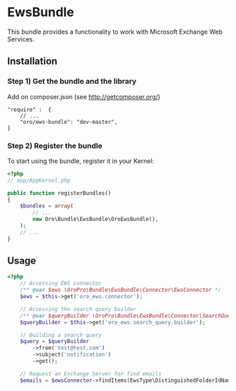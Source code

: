 EwsBundle
==============

This bundle provides a functionality to work with Microsoft Exchange Web Services.

Installation
------------

### Step 1) Get the bundle and the library

Add on composer.json (see http://getcomposer.org/)

    "require" :  {
        // ...
        "oro/ews-bundle": "dev-master",
    }

### Step 2) Register the bundle

To start using the bundle, register it in your Kernel:

``` php
<?php
// app/AppKernel.php

public function registerBundles()
{
    $bundles = array(
        // ...
        new Oro\Bundle\EwsBundle\OroEwsBundle(),
    );
    // ...
}
```

Usage
-----

``` php
<?php
    // Accessing EWS connector
    /** @var $ews \OroPro\Bundle\EwsBundle\Connector\EwsConnector */
    $ews = $this->get('oro_ews.connector');

    // Accessing the search query builder
    /** @var $queryBuilder \OroPro\Bundle\EwsBundle\Connector\SearchQueryBuilder */
    $queryBuilder = $this->get('oro_ews.search_query.builder');

    // Building a search query
    $query = $queryBuilder
        ->from('test@test.com')
        ->subject('notification')
        ->get();

    // Request an Exchange Server for find emails
    $emails = $ewsConnector->findItems(EwsType\DistinguishedFolderIdNameType::INBOX, null, $query);
```
